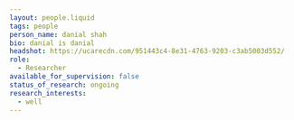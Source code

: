 ```yaml
---
layout: people.liquid
tags: people
person_name: danial shah
bio: danial is danial
headshot: https://ucarecdn.com/951443c4-8e31-4763-9203-c3ab5003d552/
role:
  - Researcher
available_for_supervision: false
status_of_research: ongoing
research_interests:
  - well
---
```

